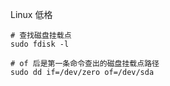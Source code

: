 Linux 低格


```shell
# 查找磁盘挂载点
sudo fdisk -l

# of 后是第一条命令查出的磁盘挂载点路径
sudo dd if=/dev/zero of=/dev/sda
```

